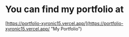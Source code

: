 # You can find my portfolio at
[https://portfolio-xyronic15.vercel.app/](https://portfolio-xyronic15.vercel.app/ "My Portfolio")